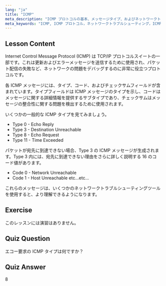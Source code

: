 ```yaml
---
lang: "ja"
title: "ICMP"
meta_description: "ICMP プロトコルの基本、メッセージタイプ、およびネットワークトラブルシューティングのためのコードについて学びます。ICMP がネットワークの問題をデバッグするためにどのように機能するかを理解します。"
meta_keywords: "ICMP, ICMP プロトコル，ネットワークトラブルシューティング，ICMP タイプ，Linux ネットワーキング，初心者，チュートリアル，ガイド"
---
```


## Lesson Content

Internet Control Message Protocol (ICMP) は TCP/IP プロトコルスイートの一部です。これは更新およびエラーメッセージを送信するために使用され、パケット配信の失敗など、ネットワークの問題をデバッグするのに非常に役立つプロトコルです。

各 ICMP メッセージには、タイプ、コード、およびチェックサムフィールドが含まれています。タイプフィールドは ICMP メッセージのタイプを示し、コードはメッセージに関する詳細情報を提供するサブタイプであり、チェックサムはメッセージの整合性に関する問題を検出するために使用されます。

いくつかの一般的な ICMP タイプを見てみましょう。

- Type 0 - Echo Reply
- Type 3 - Destination Unreachable
- Type 8 - Echo Request
- Type 11 - Time Exceeded

パケットが宛先に到達できない場合、Type 3 の ICMP メッセージが生成されます。Type 3 内には、宛先に到達できない理由をさらに詳しく説明する 16 のコード値があります。

- Code 0 - Network Unreachable
- Code 1 - Host Unreachable
  etc...etc...

これらのメッセージは、いくつかのネットワークトラブルシューティングツールを使用すると、より理解できるようになります。

## Exercise

このレッスンには演習はありません。

## Quiz Question

エコー要求の ICMP タイプは何ですか？

## Quiz Answer

8
